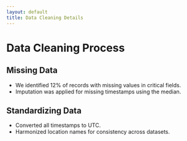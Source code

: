```yaml
---
layout: default
title: Data Cleaning Details
---
```


# Data Cleaning Process

## Missing Data
- We identified 12% of records with missing values in critical fields.
- Imputation was applied for missing timestamps using the median.

## Standardizing Data
- Converted all timestamps to UTC.
- Harmonized location names for consistency across datasets.

